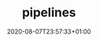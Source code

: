 ---
title: pipelines
description: How to load & run pipelines.
date: 2020-08-07T23:57:33+01:00
lastmod: 2020-08-07T23:57:33+01:00
seo_article_headline: How to load & run automation pipelines.
seo_description: Load your own pipelines from disk or your own custom storage, or use the built-in pipelines.
seo_is_carousel: true
---